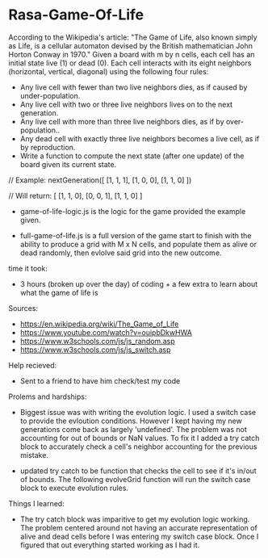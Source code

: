 # Rasa-Game-Of-Life


According to the Wikipedia's article: "The Game of Life, also known simply as Life, is a cellular automaton devised by the British mathematician John Horton Conway in 1970."
Given a board with m by n cells, each cell has an initial state live (1) or dead (0). Each cell interacts with its eight neighbors (horizontal, vertical, diagonal) using the following four rules:
* Any live cell with fewer than two live neighbors dies, as if caused by under-population.
* Any live cell with two or three live neighbors lives on to the next generation.
* Any live cell with more than three live neighbors dies, as if by over-population..
* Any dead cell with exactly three live neighbors becomes a live cell, as if by reproduction.
* Write a function to compute the next state (after one update) of the board given its current state.

// Example:
nextGeneration([
  [1, 1, 1],
  [1, 0, 0],
  [1, 1, 0]
])

// Will return:
[
  [1, 1, 0],
  [0, 0, 1],
  [1, 1, 0]
]


- game-of-life-logic.js is the logic for the game provided the example given.

- full-game-of-life.js is a full version of the game start to finish with the ability to produce a grid with M x N cells, and populate them as alive or dead randomly, then evlolve said grid into the new outcome.



time it took:
- 3 hours (broken up over the day) of coding + a few extra to learn about what the game of life is

Sources: 
- https://en.wikipedia.org/wiki/The_Game_of_Life
- https://www.youtube.com/watch?v=ouipbDkwHWA
- https://www.w3schools.com/js/js_random.asp
- https://www.w3schools.com/js/js_switch.asp
 
Help recieved: 
- Sent to a friend to have him check/test my code


Prolems and hardships:
- Biggest issue was with writing the evolution logic. I used a switch case to provide the evloution conditions. 
However I kept having my new generations come back as largely 'undefined'. The problem was not accounting for out of bounds or NaN values. To fix it I added a try catch block to accurately check a cell's neighbor accounting for the previous mistake.

- updated try catch to be function that checks the cell to see if it's in/out of bounds. The following evolveGrid function will run the switch case block to execute evolution rules.


Things I learned:
- The try catch block was imparitive to get my evolution logic working. The problem centered around not having an accurate representation of alive and dead cells before I was entering my switch case block. Once I figured that out everything started working as I had it. 




